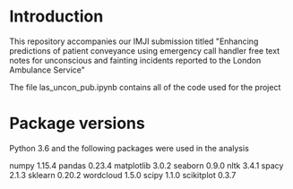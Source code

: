 # Introduction

This repository accompanies our IMJI submission titled "Enhancing predictions of patient conveyance using emergency call handler free text notes for unconscious and fainting incidents reported to the London Ambulance Service"

The file las_uncon_pub.ipynb contains all of the code used for the project

# Package versions

Python 3.6 and the following packages were used in the analysis

numpy 1.15.4
pandas 0.23.4
matplotlib 3.0.2
seaborn 0.9.0
nltk 3.4.1
spacy 2.1.3
sklearn 0.20.2
wordcloud 1.5.0
scipy 1.1.0
scikitplot 0.3.7
